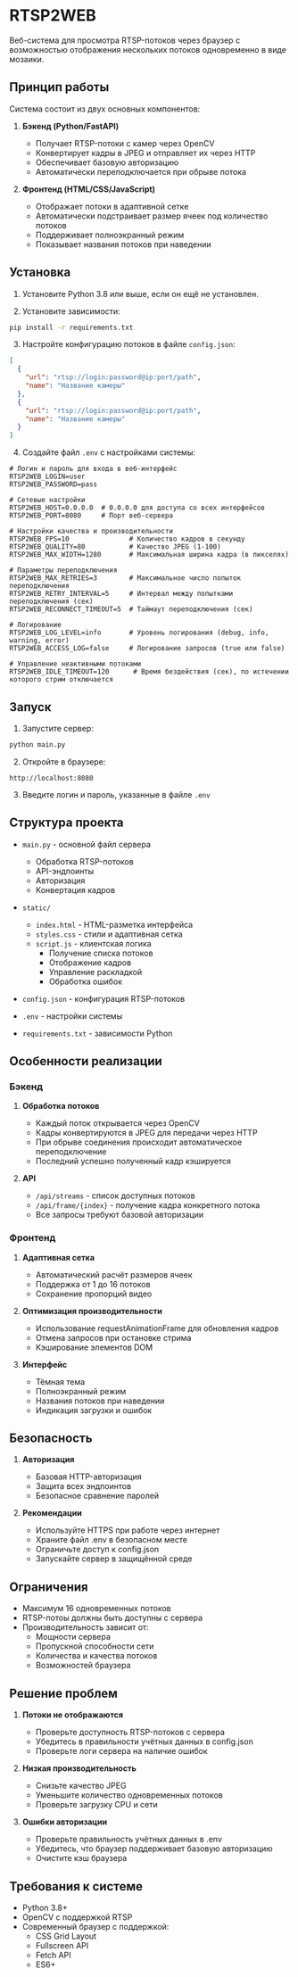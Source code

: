 # RTSP2WEB

Веб-система для просмотра RTSP-потоков через браузер с возможностью отображения нескольких потоков одновременно в виде мозаики.

## Принцип работы

Система состоит из двух основных компонентов:

1. **Бэкенд (Python/FastAPI)**
   - Получает RTSP-потоки с камер через OpenCV
   - Конвертирует кадры в JPEG и отправляет их через HTTP
   - Обеспечивает базовую авторизацию
   - Автоматически переподключается при обрыве потока

2. **Фронтенд (HTML/CSS/JavaScript)**
   - Отображает потоки в адаптивной сетке
   - Автоматически подстраивает размер ячеек под количество потоков
   - Поддерживает полноэкранный режим
   - Показывает названия потоков при наведении

## Установка

1. Установите Python 3.8 или выше, если он ещё не установлен.

2. Установите зависимости:
```bash
pip install -r requirements.txt
```

3. Настройте конфигурацию потоков в файле `config.json`:
```json
[
  {
    "url": "rtsp://login:password@ip:port/path",
    "name": "Название камеры"
  },
  {
    "url": "rtsp://login:password@ip:port/path",
    "name": "Название камеры"
  }
]
```

4. Создайте файл `.env` с настройками системы:
```env
# Логин и пароль для входа в веб-интерфейс
RTSP2WEB_LOGIN=user
RTSP2WEB_PASSWORD=pass

# Сетевые настройки
RTSP2WEB_HOST=0.0.0.0  # 0.0.0.0 для доступа со всех интерфейсов
RTSP2WEB_PORT=8080     # Порт веб-сервера

# Настройки качества и производительности
RTSP2WEB_FPS=10               # Количество кадров в секунду
RTSP2WEB_QUALITY=80           # Качество JPEG (1-100)
RTSP2WEB_MAX_WIDTH=1280       # Максимальная ширина кадра (в пикселях)

# Параметры переподключения
RTSP2WEB_MAX_RETRIES=3        # Максимальное число попыток переподключения
RTSP2WEB_RETRY_INTERVAL=5     # Интервал между попытками переподключения (сек)
RTSP2WEB_RECONNECT_TIMEOUT=5  # Таймаут переподключения (сек)

# Логирование
RTSP2WEB_LOG_LEVEL=info       # Уровень логирования (debug, info, warning, error)
RTSP2WEB_ACCESS_LOG=false     # Логирование запросов (true или false)

# Управление неактивными потоками
RTSP2WEB_IDLE_TIMEOUT=120      # Время бездействия (сек), по истечении которого стрим отключается
```

## Запуск

1. Запустите сервер:
```bash
python main.py
```

2. Откройте в браузере:
```
http://localhost:8080
```

3. Введите логин и пароль, указанные в файле `.env`

## Структура проекта

- `main.py` - основной файл сервера
  - Обработка RTSP-потоков
  - API-эндпоинты
  - Авторизация
  - Конвертация кадров

- `static/`
  - `index.html` - HTML-разметка интерфейса
  - `styles.css` - стили и адаптивная сетка
  - `script.js` - клиентская логика
    - Получение списка потоков
    - Отображение кадров
    - Управление раскладкой
    - Обработка ошибок

- `config.json` - конфигурация RTSP-потоков
- `.env` - настройки системы
- `requirements.txt` - зависимости Python

## Особенности реализации

### Бэкенд

1. **Обработка потоков**
   - Каждый поток открывается через OpenCV
   - Кадры конвертируются в JPEG для передачи через HTTP
   - При обрыве соединения происходит автоматическое переподключение
   - Последний успешно полученный кадр кэшируется

2. **API**
   - `/api/streams` - список доступных потоков
   - `/api/frame/{index}` - получение кадра конкретного потока
   - Все запросы требуют базовой авторизации

### Фронтенд

1. **Адаптивная сетка**
   - Автоматический расчёт размеров ячеек
   - Поддержка от 1 до 16 потоков
   - Сохранение пропорций видео

2. **Оптимизация производительности**
   - Использование requestAnimationFrame для обновления кадров
   - Отмена запросов при остановке стрима
   - Кэширование элементов DOM

3. **Интерфейс**
   - Тёмная тема
   - Полноэкранный режим
   - Названия потоков при наведении
   - Индикация загрузки и ошибок

## Безопасность

1. **Авторизация**
   - Базовая HTTP-авторизация
   - Защита всех эндпоинтов
   - Безопасное сравнение паролей

2. **Рекомендации**
   - Используйте HTTPS при работе через интернет
   - Храните файл .env в безопасном месте
   - Ограничьте доступ к config.json
   - Запускайте сервер в защищённой среде

## Ограничения

- Максимум 16 одновременных потоков
- RTSP-потоы должны быть доступны с сервера
- Производительность зависит от:
  - Мощности сервера
  - Пропускной способности сети
  - Количества и качества потоков
  - Возможностей браузера

## Решение проблем

1. **Потоки не отображаются**
   - Проверьте доступность RTSP-потоков с сервера
   - Убедитесь в правильности учётных данных в config.json
   - Проверьте логи сервера на наличие ошибок

2. **Низкая производительность**
   - Снизьте качество JPEG
   - Уменьшите количество одновременных потоков
   - Проверьте загрузку CPU и сети

3. **Ошибки авторизации**
   - Проверьте правильность учётных данных в .env
   - Убедитесь, что браузер поддерживает базовую авторизацию
   - Очистите кэш браузера

## Требования к системе

- Python 3.8+
- OpenCV с поддержкой RTSP
- Современный браузер с поддержкой:
  - CSS Grid Layout
  - Fullscreen API
  - Fetch API
  - ES6+
